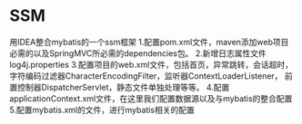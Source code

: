 # SSM
用IDEA整合mybatis的一个ssm框架
1.配置pom.xml文件，maven添加web项目必需的以及SpringMVC所必需的dependencies包。
2.新增日志属性文件log4j.properties
3.配置项目的web.xml文件，包括首页，异常跳转，会话超时，字符编码过滤器CharacterEncodingFilter，监听器ContextLoaderListener，
前置控制器DispatcherServlet，静态文件单独处理等等。
4.配置applicationContext.xml文件，在这里我们配置数据源以及与mybatis的整合配置
5.配置mybatis.xml的文件，进行mybatis相关的配置
